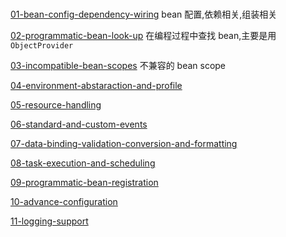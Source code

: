 # 



 [01-bean-config-dependency-wiring](01-bean-config-dependency-wiring)   bean 配置,依赖相关,组装相关

 [02-programmatic-bean-look-up](02-programmatic-bean-look-up)  在编程过程中查找 bean,主要是用 `ObjectProvider`

 [03-incompatible-bean-scopes](03-incompatible-bean-scopes) 不兼容的 bean scope 

 [04-environment-abstaraction-and-profile](04-environment-abstaraction-and-profile) 

 [05-resource-handling](05-resource-handling) 

 [06-standard-and-custom-events](06-standard-and-custom-events) 

 [07-data-binding-validation-conversion-and-formatting](07-data-binding-validation-conversion-and-formatting) 

 [08-task-execution-and-scheduling](08-task-execution-and-scheduling) 

 [09-programmatic-bean-registration](09-programmatic-bean-registration) 

 [10-advance-configuration](10-advance-configuration) 

 [11-logging-support](11-logging-support) 